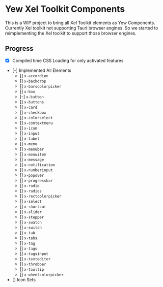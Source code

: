 # Yew Xel Toolkit Components

This is a WIP project to bring all Xel Toolkit elements as Yew
Components. Currently Xel toolkit not supporting Tauri browser engines.
So we started to reimplementing the Xel toolkit to support those browser
engines.

## Progress

* [x] Compiled time CSS Loading for only activated features
* [-] Implemented All Elements
  + [] `x-accordion`
  + [] `x-backdrop`
  + [] `x-barscolorpicker`
  + [] `x-box`
  + [-] `x-button`
  + [] `x-buttons`
  + [] `x-card`
  + [] `x-checkbox`
  + [] `x-colorselect`
  + [] `x-contextmenu`
  + [] `x-icon`
  + [] `x-input`
  + [] `x-label`
  + [] `x-menu`
  + [] `x-menubar`
  + [] `x-menuitem`
  + [] `x-message`
  + [] `x-notification`
  + [] `x-numberinput`
  + [] `x-popover`
  + [] `x-progressbar`
  + [] `x-radio`
  + [] `x-radios`
  + [] `x-rectcolorpicker`
  + [] `x-select`
  + [] `x-shortcut`
  + [] `x-slider`
  + [] `x-stepper`
  + [] `x-swatch`
  + [] `x-switch`
  + [] `x-tab`
  + [] `x-tabs`
  + [] `x-tag`
  + [] `x-tags`
  + [] `x-tagsinput`
  + [] `x-texteditor`
  + [] `x-throbber`
  + [] `x-tooltip`
  + [] `x-wheelcolorpicker`
* [] Icon Sets
